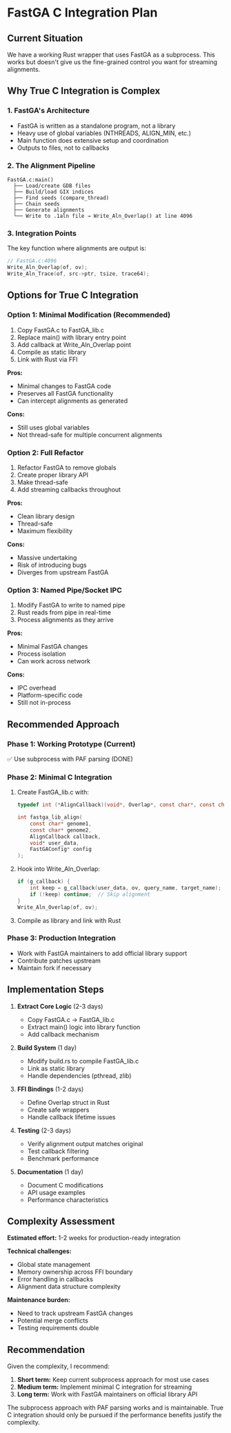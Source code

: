 # FastGA C Integration Plan

## Current Situation
We have a working Rust wrapper that uses FastGA as a subprocess. This works but doesn't give us the fine-grained control you want for streaming alignments.

## Why True C Integration is Complex

### 1. FastGA's Architecture
- FastGA is written as a standalone program, not a library
- Heavy use of global variables (NTHREADS, ALIGN_MIN, etc.)
- Main function does extensive setup and coordination
- Outputs to files, not to callbacks

### 2. The Alignment Pipeline
```
FastGA.c:main()
  ├── Load/create GDB files
  ├── Build/load GIX indices
  ├── Find seeds (compare_thread)
  ├── Chain seeds
  ├── Generate alignments
  └── Write to .1aln file → Write_Aln_Overlap() at line 4096
```

### 3. Integration Points
The key function where alignments are output is:
```c
// FastGA.c:4096
Write_Aln_Overlap(of, ov);
Write_Aln_Trace(of, src->ptr, tsize, trace64);
```

## Options for True C Integration

### Option 1: Minimal Modification (Recommended)
1. Copy FastGA.c to FastGA_lib.c
2. Replace main() with library entry point
3. Add callback at Write_Aln_Overlap point
4. Compile as static library
5. Link with Rust via FFI

**Pros:**
- Minimal changes to FastGA code
- Preserves all FastGA functionality
- Can intercept alignments as generated

**Cons:**
- Still uses global variables
- Not thread-safe for multiple concurrent alignments

### Option 2: Full Refactor
1. Refactor FastGA to remove globals
2. Create proper library API
3. Make thread-safe
4. Add streaming callbacks throughout

**Pros:**
- Clean library design
- Thread-safe
- Maximum flexibility

**Cons:**
- Massive undertaking
- Risk of introducing bugs
- Diverges from upstream FastGA

### Option 3: Named Pipe/Socket IPC
1. Modify FastGA to write to named pipe
2. Rust reads from pipe in real-time
3. Process alignments as they arrive

**Pros:**
- Minimal FastGA changes
- Process isolation
- Can work across network

**Cons:**
- IPC overhead
- Platform-specific code
- Still not in-process

## Recommended Approach

### Phase 1: Working Prototype (Current)
✅ Use subprocess with PAF parsing (DONE)

### Phase 2: Minimal C Integration
1. Create FastGA_lib.c with:
   ```c
   typedef int (*AlignCallback)(void*, Overlap*, const char*, const char*);

   int fastga_lib_align(
       const char* genome1,
       const char* genome2,
       AlignCallback callback,
       void* user_data,
       FastGAConfig* config
   );
   ```

2. Hook into Write_Aln_Overlap:
   ```c
   if (g_callback) {
       int keep = g_callback(user_data, ov, query_name, target_name);
       if (!keep) continue;  // Skip alignment
   }
   Write_Aln_Overlap(of, ov);
   ```

3. Compile as library and link with Rust

### Phase 3: Production Integration
- Work with FastGA maintainers to add official library support
- Contribute patches upstream
- Maintain fork if necessary

## Implementation Steps

1. **Extract Core Logic** (2-3 days)
   - Copy FastGA.c → FastGA_lib.c
   - Extract main() logic into library function
   - Add callback mechanism

2. **Build System** (1 day)
   - Modify build.rs to compile FastGA_lib.c
   - Link as static library
   - Handle dependencies (pthread, zlib)

3. **FFI Bindings** (1-2 days)
   - Define Overlap struct in Rust
   - Create safe wrappers
   - Handle callback lifetime issues

4. **Testing** (2-3 days)
   - Verify alignment output matches original
   - Test callback filtering
   - Benchmark performance

5. **Documentation** (1 day)
   - Document C modifications
   - API usage examples
   - Performance characteristics

## Complexity Assessment

**Estimated effort:** 1-2 weeks for production-ready integration

**Technical challenges:**
- Global state management
- Memory ownership across FFI boundary
- Error handling in callbacks
- Alignment data structure complexity

**Maintenance burden:**
- Need to track upstream FastGA changes
- Potential merge conflicts
- Testing requirements double

## Recommendation

Given the complexity, I recommend:

1. **Short term:** Keep current subprocess approach for most use cases
2. **Medium term:** Implement minimal C integration for streaming
3. **Long term:** Work with FastGA maintainers on official library API

The subprocess approach with PAF parsing works and is maintainable. True C integration should only be pursued if the performance benefits justify the complexity.